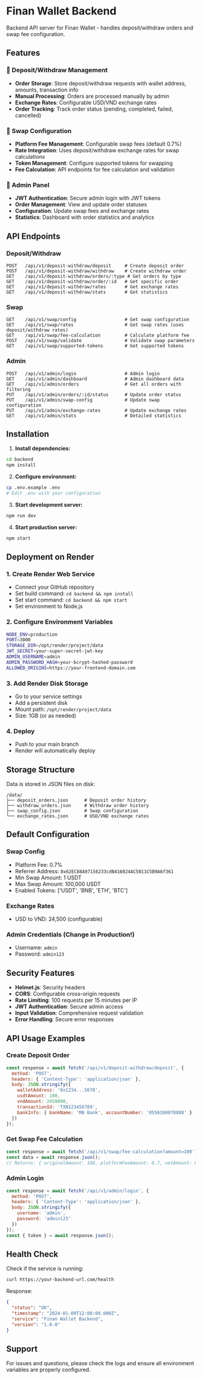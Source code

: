 # Finan Wallet Backend

Backend API server for Finan Wallet - handles deposit/withdraw orders and swap fee configuration.

## Features

### 🏦 Deposit/Withdraw Management
- **Order Storage**: Store deposit/withdraw requests with wallet address, amounts, transaction info
- **Manual Processing**: Orders are processed manually by admin
- **Exchange Rates**: Configurable USD/VND exchange rates
- **Order Tracking**: Track order status (pending, completed, failed, cancelled)

### 💱 Swap Configuration
- **Platform Fee Management**: Configurable swap fees (default 0.7%)
- **Rate Integration**: Uses deposit/withdraw exchange rates for swap calculations
- **Token Management**: Configure supported tokens for swapping
- **Fee Calculation**: API endpoints for fee calculation and validation

### 🔐 Admin Panel
- **JWT Authentication**: Secure admin login with JWT tokens
- **Order Management**: View and update order statuses
- **Configuration**: Update swap fees and exchange rates
- **Statistics**: Dashboard with order statistics and analytics

## API Endpoints

### Deposit/Withdraw
```
POST   /api/v1/deposit-withdraw/deposit     # Create deposit order
POST   /api/v1/deposit-withdraw/withdraw    # Create withdraw order
GET    /api/v1/deposit-withdraw/orders/:type # Get orders by type
GET    /api/v1/deposit-withdraw/order/:id   # Get specific order
GET    /api/v1/deposit-withdraw/rates       # Get exchange rates
GET    /api/v1/deposit-withdraw/stats       # Get statistics
```

### Swap
```
GET    /api/v1/swap/config                  # Get swap configuration
GET    /api/v1/swap/rates                   # Get swap rates (uses deposit/withdraw rates)
GET    /api/v1/swap/fee-calculation         # Calculate platform fee
POST   /api/v1/swap/validate                # Validate swap parameters
GET    /api/v1/swap/supported-tokens        # Get supported tokens
```

### Admin
```
POST   /api/v1/admin/login                  # Admin login
GET    /api/v1/admin/dashboard              # Admin dashboard data
GET    /api/v1/admin/orders                 # Get all orders with filtering
PUT    /api/v1/admin/orders/:id/status      # Update order status
PUT    /api/v1/admin/swap-config            # Update swap configuration
PUT    /api/v1/admin/exchange-rates         # Update exchange rates
GET    /api/v1/admin/stats                  # Detailed statistics
```

## Installation

1. **Install dependencies:**
```bash
cd backend
npm install
```

2. **Configure environment:**
```bash
cp .env.example .env
# Edit .env with your configuration
```

3. **Start development server:**
```bash
npm run dev
```

4. **Start production server:**
```bash
npm start
```

## Deployment on Render

### 1. Create Render Web Service
- Connect your GitHub repository
- Set build command: `cd backend && npm install`
- Set start command: `cd backend && npm start`
- Set environment to Node.js

### 2. Configure Environment Variables
```bash
NODE_ENV=production
PORT=3000
STORAGE_DIR=/opt/render/project/data
JWT_SECRET=your-super-secret-jwt-key
ADMIN_USERNAME=admin
ADMIN_PASSWORD_HASH=your-bcrypt-hashed-password
ALLOWED_ORIGINS=https://your-frontend-domain.com
```

### 3. Add Render Disk Storage
- Go to your service settings
- Add a persistent disk
- Mount path: `/opt/render/project/data`
- Size: 1GB (or as needed)

### 4. Deploy
- Push to your main branch
- Render will automatically deploy

## Storage Structure

Data is stored in JSON files on disk:
```
/data/
├── deposit_orders.json      # Deposit order history
├── withdraw_orders.json     # Withdraw order history
├── swap_config.json         # Swap configuration
└── exchange_rates.json      # USD/VND exchange rates
```

## Default Configuration

### Swap Config
- Platform Fee: 0.7%
- Referrer Address: `0x62EC88A97156233cdB416024AC5011C5B9A6f361`
- Min Swap Amount: 1 USDT
- Max Swap Amount: 100,000 USDT
- Enabled Tokens: ['USDT', 'BNB', 'ETH', 'BTC']

### Exchange Rates
- USD to VND: 24,500 (configurable)

### Admin Credentials (Change in Production!)
- Username: `admin`
- Password: `admin123`

## Security Features

- **Helmet.js**: Security headers
- **CORS**: Configurable cross-origin requests
- **Rate Limiting**: 100 requests per 15 minutes per IP
- **JWT Authentication**: Secure admin access
- **Input Validation**: Comprehensive request validation
- **Error Handling**: Secure error responses

## API Usage Examples

### Create Deposit Order
```javascript
const response = await fetch('/api/v1/deposit-withdraw/deposit', {
  method: 'POST',
  headers: { 'Content-Type': 'application/json' },
  body: JSON.stringify({
    walletAddress: '0x1234...5678',
    usdtAmount: 100,
    vndAmount: 2450000,
    transactionId: 'TXN123456789',
    bankInfo: { bankName: 'MB Bank', accountNumber: '0550100078888' }
  })
});
```

### Get Swap Fee Calculation
```javascript
const response = await fetch('/api/v1/swap/fee-calculation?amount=100');
const data = await response.json();
// Returns: { originalAmount: 100, platformFeeAmount: 0.7, netAmount: 99.3 }
```

### Admin Login
```javascript
const response = await fetch('/api/v1/admin/login', {
  method: 'POST',
  headers: { 'Content-Type': 'application/json' },
  body: JSON.stringify({
    username: 'admin',
    password: 'admin123'
  })
});
const { token } = await response.json();
```

## Health Check

Check if the service is running:
```bash
curl https://your-backend-url.com/health
```

Response:
```json
{
  "status": "OK",
  "timestamp": "2024-01-09T12:00:00.000Z",
  "service": "Finan Wallet Backend",
  "version": "1.0.0"
}
```

## Support

For issues and questions, please check the logs and ensure all environment variables are properly configured.

